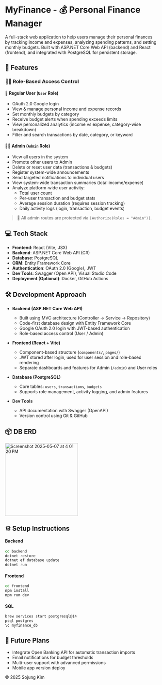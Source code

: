 # MyFinance - 💰 Personal Finance Manager

A full-stack web application to help users manage their personal finances by tracking income and expenses, analyzing spending patterns, and setting monthly budgets. Built with ASP.NET Core Web API (backend) and React (frontend), and integrated with PostgreSQL for persistent storage.

## 🚀 Features 
### 🧑‍💻 Role-Based Access Control

#### 👤 Regular User (`User` Role)

- OAuth 2.0 Google login
- View & manage personal income and expense records
- Set monthly budgets by category
- Receive budget alerts when spending exceeds limits
- View personalized analytics (income vs expense, category-wise breakdown)
- Filter and search transactions by date, category, or keyword

#### 🧑‍💼 Admin (`Admin` Role)

- View all users in the system
- Promote other users to Admin
- Delete or reset user data (transactions & budgets)
- Register system-wide announcements
- Send targeted notifications to individual users
- View system-wide transaction summaries (total income/expense)
- Analyze platform-wide user activity:
  - Total user count
  - Per-user transaction and budget stats
  - Average session duration (requires session tracking)
  - Daily activity logs (login, transaction, budget events)

> 🔐 All admin routes are protected via `[Authorize(Roles = "Admin")]`.



## 💻 Tech Stack

- **Frontend**: React (Vite, JSX)
- **Backend**: ASP.NET Core Web API (C#)
- **Database**: PostgreSQL 
- **ORM**: Entity Framework Core
- **Authentication**: OAuth 2.0 (Google), JWT
- **Dev Tools**: Swagger (Open API), Visual Studio Code
- **Deployment (Optional)**: Docker, GitHub Actions


## 🛠 Development Approach

- **Backend (ASP.NET Core Web API)**
  - Built using MVC architecture (Controller → Service → Repository)
  - Code-first database design with Entity Framework Core
  - Google OAuth 2.0 login with JWT-based authentication
  - Role-based access control (User / Admin)

- **Frontend (React + Vite)**
  - Component-based structure (`components/`, `pages/`)
  - JWT stored after login, used for user session and role-based rendering
  - Separate dashboards and features for Admin (`/admin`) and User roles 

- **Database (PostgreSQL)**
  - Core tables: `users`, `transactions`, `budgets`
  - Supports role management, activity logging, and admin features

- **Dev Tools**
  - API documentation with Swagger (OpenAPI)
  - Version control using Git & GitHub


## 📦 DB ERD

<img width="240" alt="Screenshot 2025-05-07 at 4 01 20 PM" src="https://github.com/user-attachments/assets/4b007af6-534b-48a2-afe5-afba55068e65" />


## ⚙️ Setup Instructions

#### Backend

```bash
cd backend
dotnet restore
dotnet ef database update
dotnet run
```


#### Frontend

```bash
cd frontend
npm install
npm run dev
```

#### SQL

```bash
brew services start postgresql@14
psql postgres
\c myfinance_db
```

## 📌 Future Plans

- Integrate Open Banking API for automatic transaction imports
- Email notifications for budget thresholds
- Multi-user support with advanced permissions
- Mobile app version deploy

© 2025 Sojung Kim
